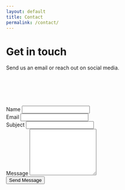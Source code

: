 ```yaml
---
layout: default
title: Contact
permalink: /contact/
---
```

<div class="container">
<div class="row justify-content-center page-section-no-line">
  <div class="col-12 col-md-10 col-xl-8">
    <h1 class="headline">Get in touch</h1>
    <p class="contact-email">Send us an email or reach out on social media.</p>
  </div>
</div>

<div class="row justify-content-center">
  <p class="contact-icons"><a href="mailto:overwatchtorontoorg@gmail.com?Subject=Hello" target="_top"><i class="fa fa-envelope" aria-hidden="true"></i></a>&emsp;<a href="https://www.twitch.tv/overwatchto"><i class="fa fa-twitch" aria-hidden="true"></i></a>&emsp;<a href="#"><i class="fa fa-instagram" aria-hidden="true"></i></a></p>
</div>

<div class="row justify-content-center p-b-30" style="padding-top:50px;">
  <div class="col-12 col-md-8 col-xl-6">
  <form action="https://formspree.io/overwatchtorontoorg@gmail.com" method="POST" class="p-b-5">
  <div class="form-group">
    <label for="name">Name</label>
    <input type="text" class="form-control" name="name" required>
  </div>
  <div class="form-group">
    <label for="_replyto">Email</label>
    <input type="email" class="form-control" name="_replyto" required>
  </div>
  <div class="form-group">
    <label for="_subject">Subject</label>
    <input type="text" class="form-control" name="_subject">
  </div>
  <div class="form-group">
    <label for="_message">Message</label>
    <textarea rows="8" name="_message" class="form-control"></textarea>
  </div>
  <div class="form-group">
    <input type="submit" class="btn-block" value="Send Message">
  </div>
</form>
  </div>
</div>
</div>
